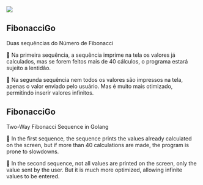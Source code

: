 <img src="https://capsule-render.vercel.app/api?type=waving&color=0083FF&height=180&section=header" />

## FibonacciGo <br>

Duas sequências do Número de Fibonacci

🔵 Na primeira sequência, a sequência imprime na tela os valores já calculados,
    mas se forem feitos mais de 40 cálculos, o programa estará sujeito a lentidão.

🔵 Na segunda sequência nem todos os valores são impressos na tela, apenas o valor enviado
    pelo usuário. Mas é muito mais otimizado, permitindo inserir valores infinitos.


## FibonacciGo <br>

Two-Way Fibonacci Sequence in Golang

🔵 In the first sequence, the sequence prints the values ​​already calculated on the screen,
    but if more than 40 calculations are made, the program is prone to slowdowns.

🔵 In the second sequence, not all values ​​are printed on the screen, only the value sent
    by the user. But it is much more optimized, allowing infinite values ​​to be entered.
 

